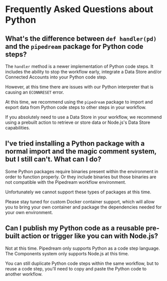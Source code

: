 # Frequently Asked Questions about Python

## What's the difference between `def handler(pd)` and the `pipedream` package for Python code steps?

The `handler` method is a newer implementation of Python code steps. It includes the ability to stop the workflow early, integrate a Data Store and/or Connected Accounts into your Python code step.

However, at this time there are issues with our Python interpreter that is causing an `ECONNRESET` error.

At this time, we recommend using the `pipedream` package to import and export data from Python code steps to other steps in your workflow.

If you absolutely need to use a Data Store in your workflow, we recommend using a prebuilt action to retrieve or store data or Node.js's Data Store capabilities.

## I've tried installing a Python package with a normal import and the magic comment system, but I still can't. What can I do?

Some Python packages require binaries present within the environment in order to function properly. Or they include binaries but those binaries are not compatible with the Pipedream workflow environment.

Unfortunately we cannot support these types of packages at this time.

Please stay tuned for custom Docker container support, which will allow you to bring your own container and package the dependencies needed for your own environment.

## Can I publish my Python code as a reusable pre-built action or trigger like you can with Node.js?

Not at this time. Pipedream only supports Python as a code step language. The Components system only supports Node.js at this time.

You can still duplicate Python code steps within the same workflow, but to reuse a code step, you'll need to copy and paste the Python code to another workflow.
